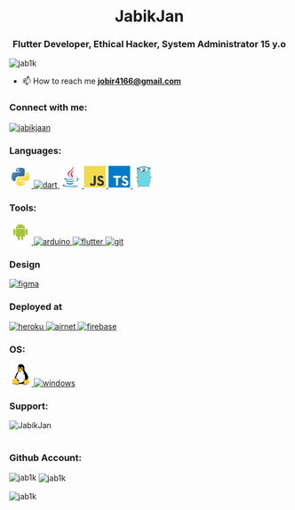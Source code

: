 <h1 align="center">JabikJan</h1>
<h3 align="center">Flutter Developer, Ethical Hacker, System Administrator 15 y.o</h3>

<p align="left"> <img src="https://komarev.com/ghpvc/?username=jab1k&label=Profile%20views&color=0e75b6&style=flat" alt="jab1k" /> </p>

- 📫 How to reach me **jobir4166@gmail.com**

<h3 align="left">Connect with me:</h3>
<p align="left">
<a href="https://instagram.com/jabikjaan" target="blank"><img align="center" src="https://raw.githubusercontent.com/rahuldkjain/github-profile-readme-generator/master/src/images/icons/Social/instagram.svg" alt="jabikjaan" height="30" width="40" /></a>
</p>

<h3 align="left">Languages:</h3>
<p align="left"> 
   <a href="https://www.python.org" target="_blank" rel="noreferrer"> 
    <img src="https://raw.githubusercontent.com/devicons/devicon/master/icons/python/python-original.svg" alt="python" width="40" height="40"/> 
  </a> 
  <a href="https://dart.dev" target="_blank" rel="noreferrer"> 
    <img src="https://www.vectorlogo.zone/logos/dartlang/dartlang-icon.svg" alt="dart" width="40" height="40"/> 
  </a> 
  <a href="https://www.java.com" target="_blank" rel="noreferrer"> 
    <img src="https://raw.githubusercontent.com/devicons/devicon/master/icons/java/java-original.svg" alt="java" width="40" height="40"/> 
  </a> 
  <a href="https://developer.mozilla.org/en-US/docs/Web/JavaScript" target="_blank" rel="noreferrer"> 
    <img src="https://raw.githubusercontent.com/devicons/devicon/master/icons/javascript/javascript-original.svg" alt="javascript" width="40" height="40"/> 
  </a> 
  <a href="https://www.typescriptlang.org/" target="_blank" rel="noreferrer"> 
    <img src="https://raw.githubusercontent.com/devicons/devicon/master/icons/typescript/typescript-original.svg" alt="typescript" width="40" height="40"/> 
  </a> 
   <a href="https://golang.org" target="_blank" rel="noreferrer"> 
    <img src="https://raw.githubusercontent.com/devicons/devicon/master/icons/go/go-original.svg" alt="go" width="40" height="40"/> 
  </a> 
</p>

<h3 align="left">Tools:</h3>
<p align="left"> 
  <a href="https://developer.android.com" target="_blank" rel="noreferrer"> 
    <img src="https://raw.githubusercontent.com/devicons/devicon/master/icons/android/android-original-wordmark.svg" alt="android" width="40" height="40"/> 
  </a> 
  <a href="https://www.arduino.cc/" target="_blank" rel="noreferrer"> 
    <img src="https://cdn.worldvectorlogo.com/logos/arduino-1.svg" alt="arduino" width="40" height="40"/> 
  </a> 
  <a href="https://flutter.dev" target="_blank" rel="noreferrer"> 
    <img src="https://www.vectorlogo.zone/logos/flutterio/flutterio-icon.svg" alt="flutter" width="40" height="40"/> 
  </a> 
  <a href="https://git-scm.com/" target="_blank" rel="noreferrer"> 
    <img src="https://www.vectorlogo.zone/logos/git-scm/git-scm-icon.svg" alt="git" width="40" height="40"/> 
  </a> 
</p>

<h3 align="left">Design</h3>
<p align="left"> 
  <a href="https://www.figma.com/" target="_blank" rel="noreferrer"> 
    <img src="https://www.vectorlogo.zone/logos/figma/figma-icon.svg" alt="figma" width="40" height="40"/> 
  </a>
</p>

<h3 align="left">Deployed at</h3>
<p align="left"> 
  <a href="https://heroku.com" target="_blank" rel="noreferrer"> 
    <img src="https://www.vectorlogo.zone/logos/heroku/heroku-icon.svg" alt="heroku" width="40" height="40"/> 
  </a> 
  <a href="https://airnet.uz/" target="_blank" rel="noreferrer"> 
    <img src="https://encrypted-tbn0.gstatic.com/images?q=tbn:ANd9GcRxs87ikDbovcv2XsS-OJ3i0JNpl13AG-qEtw&s" alt="airnet" width="40" height="40"/> 
  </a>
  <a href="https://firebase.google.com/" target="_blank" rel="noreferrer"> 
    <img src="https://www.vectorlogo.zone/logos/firebase/firebase-icon.svg" alt="firebase" width="40" height="40"/> 
  </a> 
</p>

<h3 align="left">OS:</h3>
<p align="left"> 
 <a href="https://www.linux.org/" target="_blank" rel="noreferrer"> 
    <img src="https://raw.githubusercontent.com/devicons/devicon/master/icons/linux/linux-original.svg" alt="linux" width="40" height="40"/> 
  </a> 
   <a href="https://www.microsoft.com/en-us/windows" target="_blank" rel="noreferrer"> 
    <img src="https://encrypted-tbn0.gstatic.com/images?q=tbn:ANd9GcR4EbhJp8Wl_8Mm-DeQYCH0ykm4X-nQdPC17A&s" alt="windows" width="40" height="40"/> 
  </a> 
</p>



<h3 align="left">Support:</h3>
<p><a href="https://www.buymeacoffee.com/JabikJan"> <img align="left" src="https://cdn.buymeacoffee.com/buttons/v2/default-yellow.png" height="50" width="210" alt="JabikJan" /></a></p><br><br>


<h3 align="left">Github Account:</h3>

<p align="left">
  <img align="left" src="https://github-readme-stats.vercel.app/api/top-langs?username=jab1k&show_icons=true&locale=en&layout=compact" alt="jab1k" />
  &nbsp;<img align="center" src="https://github-readme-stats.vercel.app/api?username=jab1k&show_icons=true&locale=en" alt="jab1k" />
</p>

<p><img align="center" src="https://github-readme-streak-stats.herokuapp.com/?user=jab1k&" alt="jab1k" /></p>
